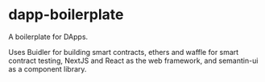 # dapp-boilerplate

A boilerplate for DApps.

Uses Buidler for building smart contracts, ethers and waffle for smart contract testing, NextJS and React as the web framework, and semantin-ui as a component library.
